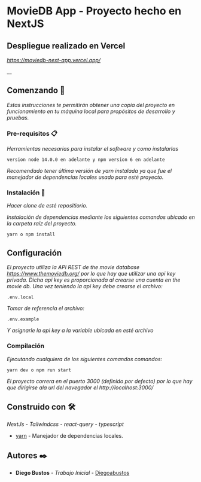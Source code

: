 # MovieDB App - Proyecto hecho en NextJS

## Despliegue realizado en Vercel

_https://moviedb-next-app.vercel.app/_

__

## Comenzando 🚀

_Estas instrucciones te permitirán obtener una copia del proyecto en funcionamiento en tu máquina local para propósitos de desarrollo y pruebas._



### Pre-requisitos 📋

_Herramientas necesarias para instalar el software y como instalarlas_

```
version node 14.0.0 en adelante y npm version 6 en adelante
```
_Recomendado tener última versión de yarn instalada ya que fue el manejador de dependencias locales usado para esté proyecto._

### Instalación 🔧
_Hacer clone de esté repositiorio._


_Instalación de dependencias mediante los siguientes comandos ubicado en la carpeta raíz del proyecto._

```
yarn o npm install
```

## Configuración

_El proyecto utiliza la API REST de the movie database https://www.themoviedb.org/  por lo que hay que utilizar una api key privada. Dicha api key es proporcionada al crearse una cuenta en the movie db. Una vez teniendo la api key debe crearse el archivo:_

```
.env.local
```
_Tomar de referencia el archivo:_

```
.env.example
```
_Y asignarle la api key a la variable ubicada en esté archivo_


### Compilación

_Ejecutando cualquiera de los siguientes comandos comandos:_

```
yarn dev o npm run start
```
_El proyecto correra en el puerto 3000 (definido por defecto) por lo que hay que dirigirse ala url del navegador el http://localhost:3000/_


## Construido con 🛠️

_NextJs - Tailwindcss - react-query - typescript_

* [yarn](https://yarnpkg.com/) - Manejador de dependencias locales. 


## Autores ✒️


* **Diego Bustos** - *Trabajo Inicial* - [Diegoabustos](https://github.com/Diegoabustos/)